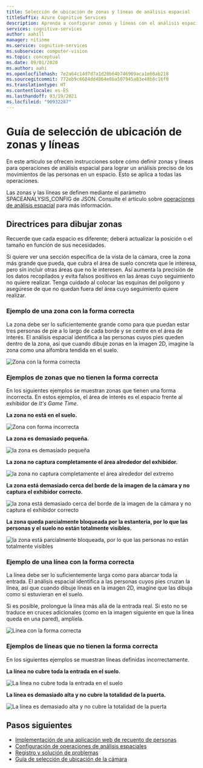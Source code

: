 ```yaml
---
title: Selección de ubicación de zonas y líneas de análisis espacial
titleSuffix: Azure Cognitive Services
description: Aprenda a configurar zonas y líneas con el análisis espacial
services: cognitive-services
author: aahill
manager: nitinme
ms.service: cognitive-services
ms.subservice: computer-vision
ms.topic: conceptual
ms.date: 09/01/2020
ms.author: aahi
ms.openlocfilehash: 7e2a64c14d7d7a1d20b64b746969aca1e60ab218
ms.sourcegitcommit: 772eb9c6684dd4864e0ba507945a83e48b8c16f0
ms.translationtype: HT
ms.contentlocale: es-ES
ms.lasthandoff: 03/19/2021
ms.locfileid: "90932287"
---
```

# <a name="zone-and-line-placement-guide"></a>Guía de selección de ubicación de zonas y líneas

En este artículo se ofrecen instrucciones sobre cómo definir zonas y líneas para operaciones de análisis espacial para lograr un análisis preciso de los movimientos de las personas en un espacio. Esto se aplica a todas las operaciones. 

Las zonas y las líneas se definen mediante el parámetro SPACEANALYSIS_CONFIG de JSON. Consulte el artículo sobre [operaciones de análisis espacial](spatial-analysis-operations.md) para más información.

## <a name="guidelines-for-drawing-zones"></a>Directrices para dibujar zonas

Recuerde que cada espacio es diferente; deberá actualizar la posición o el tamaño en función de sus necesidades.

Si quiere ver una sección específica de la vista de la cámara, cree la zona más grande que pueda, que cubra el área de suelo concreta que le interesa, pero sin incluir otras áreas que no le interesen. Así aumenta la precisión de los datos recopilados y evita falsos positivos en las áreas cuyo seguimiento no quiere realizar. Tenga cuidado al colocar las esquinas del polígono y asegúrese de que no quedan fuera del área cuyo seguimiento quiere realizar.  

### <a name="example-of-a-well-shaped-zone"></a>Ejemplo de una zona con la forma correcta

La zona debe ser lo suficientemente grande como para que puedan estar tres personas de pie a lo largo de cada borde y se centre en el área de interés. El análisis espacial identifica a las personas cuyos pies queden dentro de la zona, así que cuando dibuje zonas en la imagen 2D, imagine la zona como una alfombra tendida en el suelo.

![Zona con la forma correcta](./media/spatial-analysis/zone-good-example.png)

### <a name="examples-of-zones-that-arent-well-shaped"></a>Ejemplos de zonas que no tienen la forma correcta

En los siguientes ejemplos se muestran zonas que tienen una forma incorrecta. En estos ejemplos, el área de interés es el espacio frente al exhibidor de *It's Game Time*.

**La zona no está en el suelo.**

![Zona con forma incorrecta](./media/spatial-analysis/zone-not-on-floor.png) 

**La zona es demasiado pequeña.**

![la zona es demasiado pequeña](./media/spatial-analysis/zone-too-small.png)

**La zona no captura completamente el área alrededor del exhibidor.**

![la zona no captura completamente el área alrededor del extremo](./media/spatial-analysis/zone-bad-capture.png)

**La zona está demasiado cerca del borde de la imagen de la cámara y no captura el exhibidor correcto.**

![la zona está demasiado cerca del borde de la imagen de la cámara y no captura el exhibidor correcto](./media/spatial-analysis/zone-edge.png)

**La zona queda parcialmente bloqueada por la estantería, por lo que las personas y el suelo no están totalmente visibles.**

![la zona está parcialmente bloqueada, por lo que las personas no están totalmente visibles](./media/spatial-analysis/zone-partially-blocked.png)

### <a name="example-of-a-well-shaped-line"></a>Ejemplo de una línea con la forma correcta

La línea debe ser lo suficientemente larga como para abarcar toda la entrada. El análisis espacial identifica a las personas cuyos pies cruzan la línea, así que cuando dibuje líneas en la imagen 2D, imagine que las dibuja como si estuvieran en el suelo. 

Si es posible, prolongue la línea más allá de la entrada real. Si esto no se traduce en cruces adicionales (como en la imagen siguiente en que la línea queda en una pared), amplíela.

![Línea con la forma correcta](./media/spatial-analysis/zone-line-good-example.png)

### <a name="examples-of-lines-that-arent-well-shaped"></a>Ejemplos de líneas que no tienen la forma correcta

En los siguientes ejemplos se muestran líneas definidas incorrectamente.

**La línea no cubre toda la entrada en el suelo.**

![La línea no cubre toda la entrada en el suelo](./media/spatial-analysis/zone-line-bad-coverage.png)

**La línea es demasiado alta y no cubre la totalidad de la puerta.**

![La línea es demasiado alta y no cubre la totalidad de la puerta](./media/spatial-analysis/zone-line-too-high.png)

## <a name="next-steps"></a>Pasos siguientes

* [Implementación de una aplicación web de recuento de personas](spatial-analysis-web-app.md)
* [Configuración de operaciones de análisis espaciales](./spatial-analysis-operations.md)
* [Registro y solución de problemas](spatial-analysis-logging.md)
* [Guía de selección de ubicación de la cámara](spatial-analysis-camera-placement.md)
